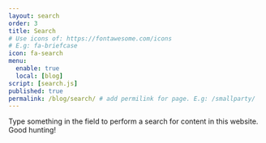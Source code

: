 ```yaml
---
layout: search
order: 3
title: Search
# Use icons of: https://fontawesome.com/icons
# E.g: fa-briefcase
icon: fa-search
menu:
  enable: true
  local: [blog]
script: [search.js]
published: true
permalink: /blog/search/ # add permilink for page. E.g: /smallparty/
---
```


<!-- Do not delete this file! Put your text below. -->

Type something in the field to perform a search for content in this website. Good hunting!
